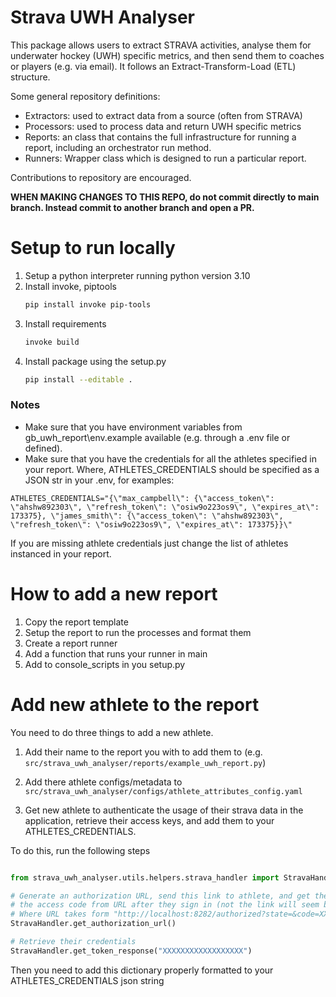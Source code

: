 
# Strava UWH Analyser

This package allows users to extract STRAVA activities, analyse them for underwater hockey (UWH) specific metrics, and then send them to coaches or players (e.g. via email). It follows an Extract-Transform-Load (ETL) structure.

Some general repository definitions:

* Extractors: used to extract data from a source (often from STRAVA)
* Processors: used to process data and return UWH specific metrics
* Reports: an class that contains the full infrastructure for running a report, including an orchestrator run method.
* Runners: Wrapper class which is designed to run a particular report.

 Contributions to repository are encouraged.

**WHEN MAKING CHANGES TO THIS REPO, do not commit directly to main branch. Instead commit to another branch and open a PR.**

# Setup to run locally

1. Setup a python interpreter running python version 3.10
2. Install invoke, piptools
    ```bash
    pip install invoke pip-tools
    ```
3. Install requirements
    ```bash
    invoke build
    ```
4. Install package using the setup.py
    ```bash
    pip install --editable .
    ```
### Notes

* Make sure that you have environment variables from gb_uwh_report\env.example available 
(e.g. through a .env file or defined).
* Make sure that you have the credentials for all the athletes specified in your report. 
Where, ATHLETES_CREDENTIALS should be specified as a JSON str in your .env, for examples:

```text
ATHLETES_CREDENTIALS="{\"max_campbell\": {\"access_token\": \"ahshw892303\", \"refresh_token\": \"osiw9o223os9\", \"expires_at\": 173375}, \"james_smith\": {\"access_token\": \"ahshw892303\", \"refresh_token\": \"osiw9o223os9\", \"expires_at\": 173375}}\"
```
If you are missing athlete credentials just change the list of athletes instanced in your report.

# How to add a new report

1. Copy the report template
2. Setup the report to run the processes and format them
3. Create a report runner
4. Add a function that runs your runner in main
5. Add to console_scripts in you setup.py

# Add new athlete to the report

You need to do three things to add a new athlete.

1. Add their name to the report you with to add them to (e.g. ```src/strava_uwh_analyser/reports/example_uwh_report.py```)

2. Add there athlete configs/metadata to ```src/strava_uwh_analyser/configs/athlete_attributes_config.yaml```

3. Get new athlete to authenticate the usage of their strava data in the application, retrieve their access keys, and 
add them to your ATHLETES_CREDENTIALS.

To do this, run the following steps

```python

from strava_uwh_analyser.utils.helpers.strava_handler import StravaHandler

# Generate an authorization URL, send this link to athlete, and get them to send you URL so you can extract the 
# the access code from URL after they sign in (not the link will seem broken but code is in URL).
# Where URL takes form "http://localhost:8282/authorized?state=&code=XXXXXXXXXXXXXXXXXX&scope=read,activity:read"
StravaHandler.get_authorization_url()

# Retrieve their credentials 
StravaHandler.get_token_response("XXXXXXXXXXXXXXXXXX") 

```
Then you need to add this dictionary properly formatted to your ATHLETES_CREDENTIALS json string

